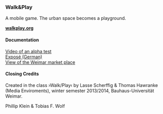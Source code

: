 ### Walk&Play

A mobile game. The urban space becomes a playground.

[**walkplay.org**](http://walkplay.org/)

#### Documentation

[Video of an alpha test](https://vimeo.com/96350366)  
[Exposé (German)](Expose.pdf)  
[View of the Weimar market place](https://www.bing.com/maps/?v=2&cp=sgwwn0hy9r14&lvl=19.15&dir=359.61&sty=o&form=LMLTCC)

#### Closing Credits

Created in the class ›Walk/Play‹ by Lasse Scherffig & Thomas Hawranke (Media Enviroments), winter semester 2013/2014, Bauhaus-Universität Weimar.

Phillip Klein & Tobias F. Wolf
